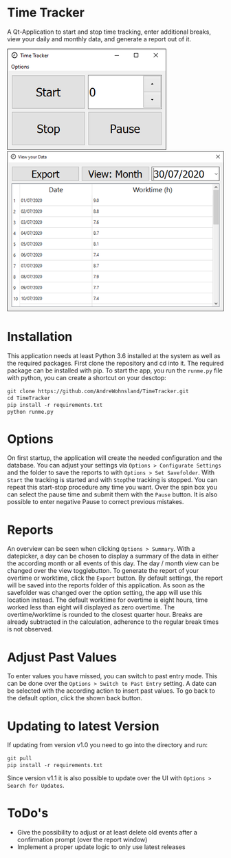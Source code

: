 # Time Tracker

A Qt-Application to start and stop time tracking, enter additional breaks, view your daily and monthly data, and generate a report out of it.

![mainwindow](https://github.com/AndreWohnsland/TimeTracker/blob/master/doc/mainwindow.PNG 'mainwindow')
![report](https://github.com/AndreWohnsland/TimeTracker/blob/master/doc/report.PNG 'report')

# Installation

This application needs at least Python 3.6 installed at the system as well as the required packages. First clone the repository and cd into it. The required package can be installed with pip. To start the app, you run the `runme.py` file with python, you can create a shortcut on your desctop:

```
git clone https://github.com/AndreWohnsland/TimeTracker.git
cd TimeTracker
pip install -r requirements.txt
python runme.py
```

# Options

On first startup, the application will create the needed configuration and the database. You can adjust your settings via `Options > Configurate Settings` and the folder to save the reports to with `Options > Set Savefolder`. With `Start` the tracking is started and with `Stop`the tracking is stopped. You can repeat this start-stop procedure any time you want. Over the spin box you can select the pause time and submit them with the `Pause` button. It is also possible to enter negative Pause to correct previous mistakes.

# Reports

An overview can be seen when clicking `Options > Summary`. With a datepicker, a day can be chosen to display a summary of the data in either the according month or all events of this day. The day / month view can be changed over the view togglebutton. To generate the report of your overtime or worktime, click the `Export` button. By default settings, the report will be saved into the reports folder of this application. As soon as the savefolder was changed over the option setting, the app will use this location instead. The default worktime for overtime is eight hours, time worked less than eight will displayed as zero overtime. The overtime/worktime is rounded to the closest quarter hour. Breaks are already subtracted in the calculation, adherence to the regular break times is not observed.

# Adjust Past Values

To enter values you have missed, you can switch to past entry mode. This can be done over the `Options > Switch to Past Entry` setting. A date can be selected with the according action to insert past values. To go back to the default option, click the shown back button.

# Updating to latest Version

If updating from version v1.0 you need to go into the directory and run:

```
git pull
pip install -r requirements.txt
```

Since version v1.1 it is also possible to update over the UI with `Options > Search for Updates`.

# ToDo's

- Give the possibility to adjust or at least delete old events after a confirmation prompt (over the report window)
- Implement a proper update logic to only use latest releases

